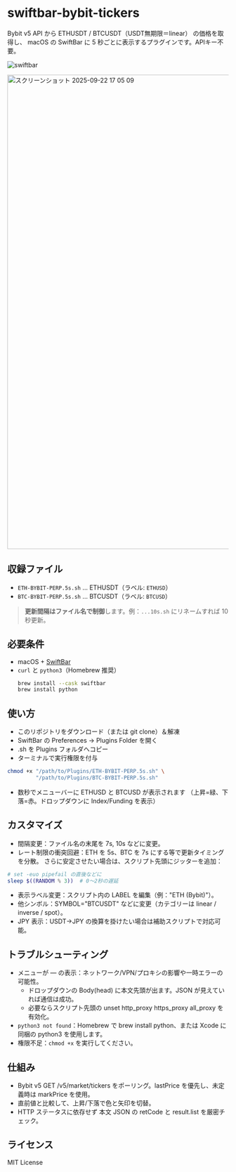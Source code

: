 # swiftbar-bybit-tickers
Bybit v5 API から ETHUSDT / BTCUSDT（USDT無期限＝linear） の価格を取得し、 macOS の SwiftBar に 5 秒ごとに表示するプラグインです。APIキー不要。

![swiftbar](https://dummyimage.com/600x90/eeeeee/333333&text=ETHUSD+$1234.56+%E2%86%91+++BTCUSD+$56789.00+%E2%86%93)

<img width="1920" height="1080" alt="スクリーンショット 2025-09-22 17 05 09" src="https://github.com/user-attachments/assets/43c69b2a-cdbc-4e66-8e67-a1f2c1a6388d" />

## 収録ファイル
- `ETH-BYBIT-PERP.5s.sh` … ETHUSDT（ラベル: `ETHUSD`）
- `BTC-BYBIT-PERP.5s.sh` … BTCUSDT（ラベル: `BTCUSD`）

> **更新間隔はファイル名で制御**します。例：`...10s.sh` にリネームすれば 10 秒更新。

## 必要条件
- macOS + [SwiftBar](https://swiftbar.app/)
- `curl` と `python3`（Homebrew 推奨）
  ```bash
  brew install --cask swiftbar
  brew install python

## 使い方
- このリポジトリをダウンロード（または git clone）＆解凍
- SwiftBar の Preferences → Plugins Folder を開く
- .sh を Plugins フォルダへコピー
- ターミナルで実行権限を付与
```bash
chmod +x "/path/to/Plugins/ETH-BYBIT-PERP.5s.sh" \
         "/path/to/Plugins/BTC-BYBIT-PERP.5s.sh"
```
- 数秒でメニューバーに ETHUSD と BTCUSD が表示されます
（上昇=緑、下落=赤。ドロップダウンに Index/Funding を表示）

## カスタマイズ
- 間隔変更：ファイル名の末尾を 7s, 10s などに変更。
- レート制限の衝突回避：ETH を 5s、BTC を 7s にする等で更新タイミングを分散。
さらに安定させたい場合は、スクリプト先頭にジッターを追加：

```bash
# set -euo pipefail の直後などに
sleep $((RANDOM % 3))  # 0〜2秒の遅延
```
- 表示ラベル変更：スクリプト内の LABEL を編集（例："ETH (Bybit)"）。
- 他シンボル：SYMBOL="BTCUSDT" などに変更（カテゴリーは linear / inverse / spot）。
- JPY 表示：USDT→JPY の換算を掛けたい場合は補助スクリプトで対応可能。

## トラブルシューティング
- メニューが — の表示：ネットワーク/VPN/プロキシの影響や一時エラーの可能性。
  - ドロップダウンの Body(head) に本文先頭が出ます。JSON が見えていれば通信は成功。
  - 必要ならスクリプト先頭の unset http_proxy https_proxy all_proxy を有効化。
- `python3 not found`：Homebrew で brew install python、または Xcode に同梱の python3 を使用します。
- 権限不足：`chmod +x` を実行してください。

## 仕組み
- Bybit v5 GET /v5/market/tickers をポーリング。lastPrice を優先し、未定義時は markPrice を使用。
- 直前値と比較して、上昇/下落で色と矢印を切替。
- HTTP ステータスに依存せず 本文 JSON の retCode と result.list を厳密チェック。

## ライセンス
MIT License
